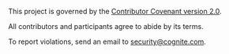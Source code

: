 This project is governed by the [Contributor Covenant version 2.0](https://www.contributor-covenant.org/version/2/0/code_of_conduct.html).

All contributors and participants agree to abide by its terms.

To report violations, send an email to security@cognite.com.
